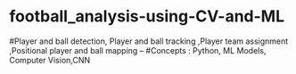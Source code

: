 # football_analysis-using-CV-and-ML
#Player and ball detection, Player and ball tracking ,Player team assignment ,Positional player and ball mapping – 
#Concepts : Python, ML Models, Computer Vision,CNN

